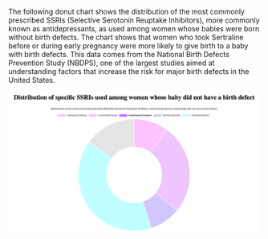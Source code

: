 The following donut chart shows the distribution of the most commonly prescribed SSRIs (Selective Serotonin Reuptake Inhibitors), more commonly known as antidepressants, as used among women whose babies were born without birth defects.
The chart shows that women who took Sertraline before or during early pregnancy were more likely to give birth to a baby with birth defects.
This data comes from the National Birth Defects Prevention Study (NBDPS), one of the largest studies aimed at understanding factors that increase the risk for major birth defects in the United States.

![ssris](ssris.png)